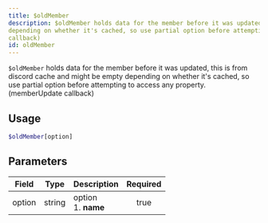 ```yaml
---
title: $oldMember
description: $oldMember holds data for the member before it was updated, this is from discord cache and might be empty
depending on whether it's cached, so use partial option before attempting to access any property. (memberUpdate
callback)
id: oldMember
---
```


`$oldMember` holds data for the member before it was updated, this is from discord cache and might be empty depending on
whether it's cached, so use partial option before attempting to access any property. (memberUpdate callback)

## Usage

```php
$oldMember[option]
```

## Parameters

| Field  | Type   | Description               | Required |
|--------|--------|---------------------------|:--------:|
| option | string | option <br /> 1. **name** |   true   |